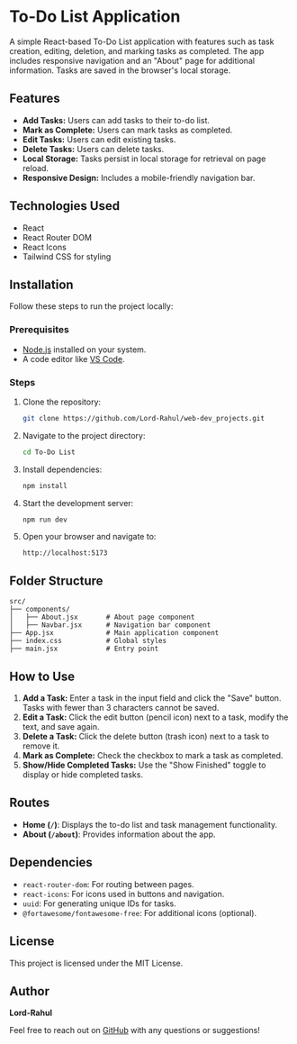 # To-Do List Application

A simple React-based To-Do List application with features such as task creation, editing, deletion, and marking tasks as completed. The app includes responsive navigation and an "About" page for additional information. Tasks are saved in the browser's local storage.

## Features

- **Add Tasks:** Users can add tasks to their to-do list.
- **Mark as Complete:** Users can mark tasks as completed.
- **Edit Tasks:** Users can edit existing tasks.
- **Delete Tasks:** Users can delete tasks.
- **Local Storage:** Tasks persist in local storage for retrieval on page reload.
- **Responsive Design:** Includes a mobile-friendly navigation bar.

## Technologies Used

- React
- React Router DOM
- React Icons
- Tailwind CSS for styling

## Installation

Follow these steps to run the project locally:

### Prerequisites

- [Node.js](https://nodejs.org/) installed on your system.
- A code editor like [VS Code](https://code.visualstudio.com/).

### Steps

1. Clone the repository:
   ```bash
   git clone https://github.com/Lord-Rahul/web-dev_projects.git
   ```

2. Navigate to the project directory:
   ```bash
   cd To-Do List
   ```

3. Install dependencies:
   ```bash
   npm install
   ```

4. Start the development server:
   ```bash
   npm run dev
   ```

5. Open your browser and navigate to:
   ```
   http://localhost:5173
   ```

## Folder Structure

```
src/
├── components/
│   ├── About.jsx       # About page component
│   ├── Navbar.jsx      # Navigation bar component
├── App.jsx             # Main application component
├── index.css           # Global styles
├── main.jsx            # Entry point
```

## How to Use

1. **Add a Task:** Enter a task in the input field and click the "Save" button. Tasks with fewer than 3 characters cannot be saved.
2. **Edit a Task:** Click the edit button (pencil icon) next to a task, modify the text, and save again.
3. **Delete a Task:** Click the delete button (trash icon) next to a task to remove it.
4. **Mark as Complete:** Check the checkbox to mark a task as completed.
5. **Show/Hide Completed Tasks:** Use the "Show Finished" toggle to display or hide completed tasks.

## Routes

- **Home (`/`)**: Displays the to-do list and task management functionality.
- **About (`/about`)**: Provides information about the app.

## Dependencies

- `react-router-dom`: For routing between pages.
- `react-icons`: For icons used in buttons and navigation.
- `uuid`: For generating unique IDs for tasks.
- `@fortawesome/fontawesome-free`: For additional icons (optional).

## License

This project is licensed under the MIT License.

## Author

**Lord-Rahul**

Feel free to reach out on [GitHub](https://github.com/Lord-Rahul) with any questions or suggestions!

